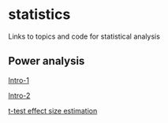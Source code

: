 # statistics
Links to topics and code for statistical analysis


## Power analysis

[Intro-1](https://machinelearningmastery.com/statistical-power-and-power-analysis-in-python/)

[Intro-2](https://yatani.jp/teaching/doku.php?id=hcistats:poweranalysis)

[t-test effect size estimation](statsdirect.com/help/sample_size/paired_t_test.htm#:~:text=The%20estimated%20sample%20size%20n,up%20to%20the%20closest%20integer)
